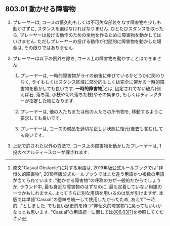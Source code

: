 ## 803.01 動かせる障害物

1. プレーヤーは,
コースの恒久的もしくは不可欠な部位をなす障害物を少しも動かさずに,
スタンスを選ばなければなりません.
ひとたびスタンスを取ったら,
プレーヤーは投げる動作のための余地を作るために障害物を動かしてはいけません.
ただしプレーヤーの投げる動作が付随的に障害物を動かした場合は,
その限りではありません.

1. プレーヤーは以下の例外を除き,
コース上の障害物を動かすことはできません:

    1. プレーヤーは,
    一時的障害物がライの前後に伸びているかどうかに関わりなく,
    ライもしくはスタンス区域に部分的もしくは完全に架かる一時的障害物を動かしても良いです.
    **一時的障害物**[^1]とは,
    固定されてない破片(例えば石, 落ち葉, 小枝や切れ落ちた枝)やその集まり,
    もしくはディレクターが指定した物になります.

    1. プレーヤーは,
    他の人たちまたは他の人たちの所有物を,
    移動するように要求しても良いです.

    1. プレーヤーは,
    コースの備品を適切な正しい状態に復元(撤去も含む)しても良いです.

1. 上記で許された以外の方法で,
コース上の障害物を動かしたプレーヤーは,
1投のペナルティースローが課されます.




[^1]: 原文"Casual Obstacle"に対する用語は,
2013年版公式ルールブックでは"非恒久的障害物",
2018年版公式ルールブックではまた違う用語かつ複数の用語が当てられています.
"動かせる障害物"の呼称の方が一般的だからでしょうか,
ラウンド中,
最も身近な障害物のはずなのに,
最も定着していない用語の一つかもしれません.
よってさらに別な用語を用いるのは気が引けますが,
本版では単語"Casual"の意味を統一して使用したかったため,
あえて"一時的..."としました.
でも長い歴史的を持つ"非恒久的障害物"に戻ってもいいかなっとも思います.
"Casual"の用語統一に関しては[806.03\[1\]](80603#fn1)を参照してください
